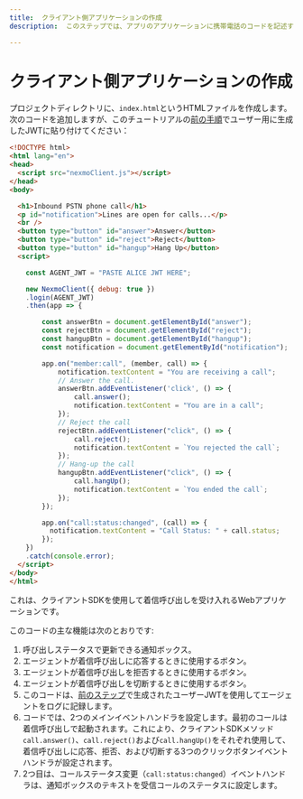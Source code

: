 ```yaml
---
title:  クライアント側アプリケーションの作成
description:  このステップでは、アプリのアプリケーションに携帯電話のコードを記述する方法を学びます。

---
```


クライアント側アプリケーションの作成
==================

プロジェクトディレクトリに、`index.html`というHTMLファイルを作成します。次のコードを追加しますが、このチュートリアルの[前の手順](/client-sdk/tutorials/phone-to-app/client-sdk/generate-jwt)でユーザー用に生成したJWTに貼り付けてください：

```html
<!DOCTYPE html>
<html lang="en">
<head>
  <script src="nexmoClient.js"></script>
</head>
<body>

  <h1>Inbound PSTN phone call</h1>
  <p id="notification">Lines are open for calls...</p>
  <br />
  <button type="button" id="answer">Answer</button>
  <button type="button" id="reject">Reject</button>
  <button type="button" id="hangup">Hang Up</button>
  <script>

    const AGENT_JWT = "PASTE ALICE JWT HERE";

    new NexmoClient({ debug: true })
    .login(AGENT_JWT)
    .then(app => {

        const answerBtn = document.getElementById("answer");
        const rejectBtn = document.getElementById("reject");
        const hangupBtn = document.getElementById("hangup");
        const notification = document.getElementById("notification");

        app.on("member:call", (member, call) => {
            notification.textContent = "You are receiving a call";
            // Answer the call.
            answerBtn.addEventListener('click', () => {
                call.answer();
                notification.textContent = "You are in a call";
            });
            // Reject the call
            rejectBtn.addEventListener("click", () => {
                call.reject();
                notification.textContent = `You rejected the call`;
            });
            // Hang-up the call
            hangupBtn.addEventListener("click", () => {
                call.hangUp();
                notification.textContent = `You ended the call`;
            });
        });

        app.on("call:status:changed", (call) => {
          notification.textContent = "Call Status: " + call.status;
        });
    })
    .catch(console.error);
  </script>
</body>
</html>
```

これは、クライアントSDKを使用して着信呼び出しを受け入れるWebアプリケーションです。

このコードの主な機能は次のとおりです:

1. 呼び出しステータスで更新できる通知ボックス。
2. エージェントが着信呼び出しに応答するときに使用するボタン。
3. エージェントが着信呼び出しを拒否するときに使用するボタン。
4. エージェントが着信呼び出しを切断するときに使用するボタン。
5. このコードは、[前のステップ](/client-sdk/tutorials/phone-to-app/client-sdk/generate-jwt)で生成されたユーザーJWTを使用してエージェントをログに記録します。
6. コードでは、2つのメインイベントハンドラを設定します。最初のコールは着信呼び出しで起動されます。これにより、クライアントSDKメソッド`call.answer()`、`call.reject()`および`call.hangUp()`をそれぞれ使用して、着信呼び出しに応答、拒否、および切断する3つのクリックボタンイベントハンドラが設定されます。
7. 2つ目は、コールステータス変更（`call:status:changed`）イベントハンドラは、通知ボックスのテキストを受信コールのステータスに設定します。

